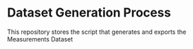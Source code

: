 # Dataset Generation Process 
This repository stores the script that generates and exports the Measurements Dataset
